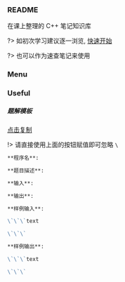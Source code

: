 ### README

在课上整理的 C++ 笔记知识库

?> 如初次学习建议逐一浏览, [快速开始](quickstart.md)

?> 也可以作为速查笔记来使用

### Menu

### Useful

##### 题解模板

<div id="copy-1"><a href="javascript:copym('**程序名**: \n\n**题目描述**: \n\n**输入**: \n\n**输出**: \n\n**样例输入**:\n```text\n\n```\n\n**样例输出**:\n```\ntext\n```', 'copy-1', '复制成功', 1000)">点击复制</a></div>

!> 请直接使用上面的按钮赋值即可忽略 `\`

```md
**程序名**: 

**题目描述**: 

**输入**: 

**输出**: 

**样例输入**:

\`\`\`text

\`\`\`

**样例输出**:

\`\`\`text

\`\`\`

```